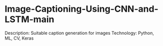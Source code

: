 # Image-Captioning-Using-CNN-and-LSTM-main
Description: Suitable caption generation for images
Technology: Python, ML, CV, Keras
 
